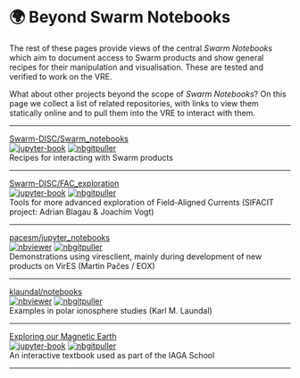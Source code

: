 # 🌍 Beyond Swarm Notebooks

The rest of these pages provide views of the central *Swarm Notebooks* which aim to document access to Swarm products and show general recipes for their manipulation and visualisation. These are tested and verified to work on the VRE.

What about other projects beyond the scope of *Swarm Notebooks*? On this page we collect a list of related repositories, with links to view them statically online and to pull them into the VRE to interact with them.

---

[Swarm-DISC/Swarm_notebooks](https://github.com/Swarm-DISC/Swarm_notebooks)  
[![jupyter-book](https://jupyterbook.org/badge.svg)](https://swarm.magneticearth.org/) [![nbgitpuller](https://img.shields.io/badge/nbgitpuller-VRE-blue)](https://vre.vires.services/hub/user-redirect/git-pull?repo=https%3A%2F%2Fgithub.com%2FSwarm-DISC%2FSwarm_notebooks&urlpath=lab%2Ftree%2FSwarm_notebooks%2F&branch=master)  
Recipes for interacting with Swarm products

---

[Swarm-DISC/FAC_exploration](https://github.com/Swarm-DISC/FAC_exploration)  
[![jupyter-book](https://jupyterbook.org/badge.svg)](https://swarm-fac-exploration.magneticearth.org/) [![nbgitpuller](https://img.shields.io/badge/nbgitpuller-VRE-blue)](https://vre.vires.services/hub/user-redirect/git-pull?repo=https%3A%2F%2Fgithub.com%2FSwarm-DISC%2FFAC_exploration&urlpath=lab%2Ftree%2FFAC_exploration%2F&branch=main)  
Tools for more advanced exploration of Field-Aligned Currents (SIFACIT project: Adrian Blagau & Joachim Vogt)

---

[pacesm/jupyter_notebooks](https://github.com/pacesm/jupyter_notebooks)  
[![nbviewer](https://img.shields.io/badge/render-nbviewer-orange.svg)](https://nbviewer.jupyter.org/github/pacesm/jupyter_notebooks) [![nbgitpuller](https://img.shields.io/badge/nbgitpuller-VRE-blue)](https://vre.vires.services/hub/user-redirect/git-pull?repo=https%3A%2F%2Fgithub.com%2Fpacesm%2Fjupyter_notebooks&urlpath=lab%2Ftree%2Fjupyter_notebooks%2F&branch=master)  
Demonstrations using viresclient, mainly during development of new products on VirES (Martin Pačes / EOX)

---

[klaundal/notebooks](https://github.com/klaundal/notebooks)  
[![nbviewer](https://img.shields.io/badge/render-nbviewer-orange.svg)](https://nbviewer.jupyter.org/github/klaundal/notebooks) [![nbgitpuller](https://img.shields.io/badge/nbgitpuller-VRE-blue)](https://vre.vires.services/hub/user-redirect/git-pull?repo=https%3A%2F%2Fgithub.com%2Fklaundal%2Fnotebooks&urlpath=lab%2Ftree%2Fnotebooks%2F&branch=master)  
Examples in polar ionosphere studies (Karl M. Laundal)

---

[Exploring our Magnetic Earth](https://github.com/MagneticEarth/book.magneticearth.org)  
[![jupyter-book](https://jupyterbook.org/badge.svg)](https://book.magneticearth.org)  [![nbgitpuller](https://img.shields.io/badge/nbgitpuller-VRE-blue)](https://vre.vires.services/hub/user-redirect/git-pull?repo=https%3A%2F%2Fgithub.com%2FMagneticEarth%2Fbook.magneticearth.org&urlpath=lab%2Ftree%2Fbook.magneticearth.org%2F&branch=main)  
An interactive textbook used as part of the IAGA School

---
